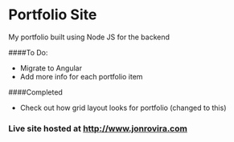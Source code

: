 # Portfolio Site

My portfolio built using Node JS for the backend

####To Do:
* Migrate to Angular
* Add more info for each portfolio item

####Completed
* Check out how grid layout looks for portfolio (changed to this)

### Live site hosted at http://www.jonrovira.com